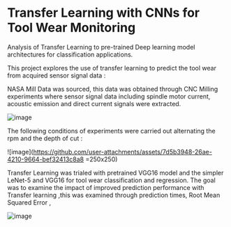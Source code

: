 # Transfer Learning with CNNs for Tool Wear Monitoring

Analysis of Transfer Learning to pre-trained Deep learning model architectures for classification applications.

This project explores the use of transfer learning to predict the tool wear from acquired sensor signal data :

NASA Mill Data was sourced, this data was obtained through CNC Milling experiments where sensor signal data including spindle motor current, acoustic emission and direct current signals were extracted. 

![image](https://github.com/user-attachments/assets/91e407f1-3b4d-4901-b9d3-0fdffc67f63f)

The following conditions of experiments were carried out alternating the rpm and the depth of cut : 

![image](https://github.com/user-attachments/assets/7d5b3948-26ae-4210-9664-bef32413c8a8 =250x250)

Transfer Learning was trialed with pretrained VGG16 model and the simpler LeNet-5 and VGG16 for tool wear classification and regression. The goal was to examine the impact of improved prediction performance with Transfer learning ,this was examined through prediction times, Root Mean Squared Error , 

![image](https://github.com/user-attachments/assets/d7be130a-fd4d-4bb9-ac01-6ec52e884db5)



